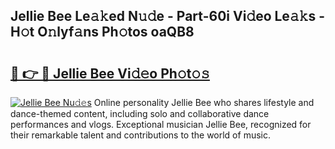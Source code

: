 ## Jellie Bee Le𝚊𝚔ed N𝚞𝚍e - Part-60i Vi𝚍eo Le𝚊𝚔s - H𝚘t O𝚗lyf𝚊ns Ph𝚘tos oaQB8

# <h2><a href="http://hf1na3.feru.top/?c=Jellie+Bee">🔗 👉 🔴 Jellie Bee Vi𝚍𝚎o Ph𝚘t𝚘𝚜</a></h2>

[![Jellie Bee Nu𝚍𝚎s](https://i.imgur.com/0TWrTi3.gif)](http://hf1na3.feru.top/?c=Jellie+Bee)
Online personality Jellie Bee who shares lifestyle and dance-themed content, including solo and collaborative dance performances and vlogs. Exceptional musician Jellie Bee, recognized for their remarkable talent and contributions to the world of music. 
